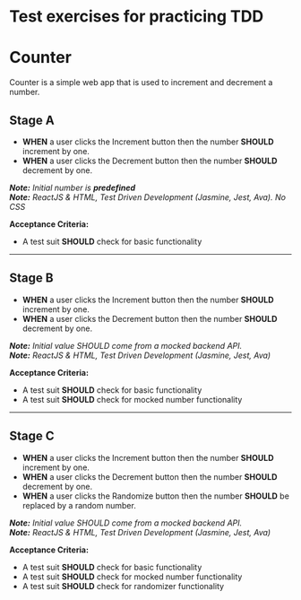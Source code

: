 # Test exercises for practicing TDD



# Counter
Counter is a simple web app that is used to increment and decrement a number.


## Stage A

* **WHEN** a user clicks the Increment button then the number **SHOULD** increment by one.
* **WHEN** a user clicks the Decrement button then the number **SHOULD** decrement by one.


***Note:** Initial number is **predefined***\
***Note:** ReactJS & HTML, Test Driven Development (Jasmine, Jest, Ava). No CSS*

**Acceptance Criteria:**
* A test suit **SHOULD** check for basic functionality


---

## Stage B

* **WHEN** a user clicks the Increment button then the number **SHOULD** increment by one.
* **WHEN** a user clicks the Decrement button then the number **SHOULD** decrement by one.

***Note:** Initial value SHOULD come from a mocked backend API.*\
***Note:** ReactJS & HTML, Test Driven Development (Jasmine, Jest, Ava)*

**Acceptance Criteria:**
* A test suit **SHOULD** check for basic functionality
* A test suit **SHOULD** check for mocked number functionality

---

## Stage C

* **WHEN** a user clicks the Increment button then the number **SHOULD** increment by one.
* **WHEN** a user clicks the Decrement button then the number **SHOULD** decrement by one.
* **WHEN** a user clicks the Randomize button then the number **SHOULD** be replaced by a random number.

***Note:** Initial value SHOULD come from a mocked backend API.*\
***Note:** ReactJS & HTML, Test Driven Development (Jasmine, Jest, Ava)*

**Acceptance Criteria:**
* A test suit **SHOULD** check for basic functionality
* A test suit **SHOULD** check for mocked number functionality
* A test suit **SHOULD** check for randomizer functionality